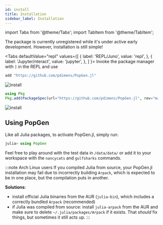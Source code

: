 ```yaml
---
id: install
title: Installation
sidebar_label: Installation
---
```

import Tabs from '@theme/Tabs';
import TabItem from '@theme/TabItem';

The package is currently unregistered while it's under active early development. However, installation is still simple!

<Tabs
  defaultValue="repl"
  values={[
    { label: 'REPL/Juno', value: 'repl', },
    { label: 'Jupyter/nteract', value: 'jupyter', },
  ]
}>
<TabItem value="repl">
Invoke the package manager with `]` in the REPL and use

```julia
add "https://github.com/pdimens/PopGen.jl"
```

![install](/PopGen.jl/img/install_repl.gif)

</TabItem>
<TabItem value="jupyter">

```julia
using Pkg
Pkg.add(PackageSpec(url="https://github.com/pdimens/PopGen.jl", rev="master"))
```

![install](/PopGen.jl/img/install_jupyter.gif)

</TabItem>
</Tabs>

## Using PopGen

Like all Julia packages, to activate PopGen.jl, simply run:

```julia
julia> using PopGen
```

Feel free to play around with the test data in `/data/data/` or add it to your workspace with the `nancycats` and `gulfsharks` commands.


:::note Arch Linux users
If you compiled Julia from source, your PopGen.jl installation may fail due to incorrectly building `Arpack`, which is expected to be in one place, but the compilation puts in another. 

**Solutions**:

- install official Julia binaries from the AUR (`julia-bin`), which includes a correctly bundled `Arpack` (recommended)
- if Julia was compiled from source: install `julia-arpack` from the AUR and make sure to delete `~/.julia/packages/Arpack` if it exists. That *should* fix things, but sometimes it still acts up.
:::

